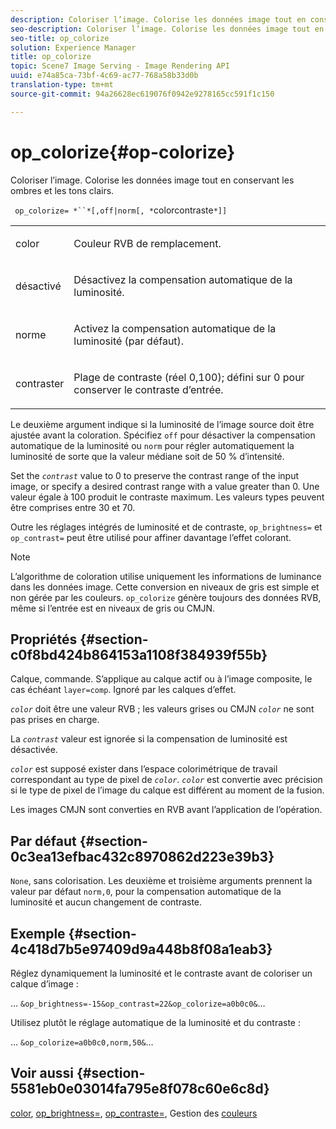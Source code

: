 ```yaml
---
description: Coloriser l’image. Colorise les données image tout en conservant les ombres et les tons clairs.
seo-description: Coloriser l’image. Colorise les données image tout en conservant les ombres et les tons clairs.
seo-title: op_colorize
solution: Experience Manager
title: op_colorize
topic: Scene7 Image Serving - Image Rendering API
uuid: e74a85ca-73bf-4c69-ac77-768a58b33d0b
translation-type: tm+mt
source-git-commit: 94a26628ec619076f0942e9278165cc591f1c150

---
```



# op_colorize{#op-colorize}

Coloriser l’image. Colorise les données image tout en conservant les ombres et les tons clairs.

` op_colorize= *``*[,off|norm[, *`colorcontraste`*]]`

<table id="simpletable_768D6CDF3F734E7F89DC7AB2EAAC0C77"> 
 <tr class="strow"> 
  <td class="stentry"> <p> <span class="varname"> color </span> </p> </td> 
  <td class="stentry"> <p>Couleur RVB de remplacement. </p> </td> 
 </tr> 
 <tr class="strow"> 
  <td class="stentry"> <p> <span class="codeph"> désactivé </span> </p> </td> 
  <td class="stentry"> <p>Désactivez la compensation automatique de la luminosité. </p> </td> 
 </tr> 
 <tr class="strow"> 
  <td class="stentry"> <p> <span class="codeph"> norme </span> </p> </td> 
  <td class="stentry"> <p>Activez la compensation automatique de la luminosité (par défaut). </p> </td> 
 </tr> 
 <tr class="strow"> 
  <td class="stentry"> <p> <span class="varname"> contraster </span> </p> </td> 
  <td class="stentry"> <p>Plage de contraste (réel 0,100); défini sur 0 pour conserver le contraste d’entrée. </p> </td> 
 </tr> 
</table>

Le deuxième argument indique si la luminosité de l’image source doit être ajustée avant la coloration. Spécifiez `off` pour désactiver la compensation automatique de la luminosité ou `norm` pour régler automatiquement la luminosité de sorte que la valeur médiane soit de 50 % d’intensité.

Set the *`contrast`* value to 0 to preserve the contrast range of the input image, or specify a desired contrast range with a value greater than 0. Une valeur égale à 100 produit le contraste maximum. Les valeurs types peuvent être comprises entre 30 et 70.

Outre les réglages intégrés de luminosité et de contraste, `op_brightness=` et `op_contrast=` peut être utilisé pour affiner davantage l’effet colorant.

>[!NOTE]
>
>L’algorithme de coloration utilise uniquement les informations de luminance dans les données image. Cette conversion en niveaux de gris est simple et non gérée par les couleurs. `op_colorize` génère toujours des données RVB, même si l’entrée est en niveaux de gris ou CMJN.

## Propriétés {#section-c0f8bd424b864153a1108f384939f55b}

Calque, commande. S’applique au calque actif ou à l’image composite, le cas échéant `layer=comp`. Ignoré par les calques d’effet.

*`color`* doit être une valeur RVB ; les valeurs grises ou CMJN *`color`* ne sont pas prises en charge.

La *`contrast`* valeur est ignorée si la compensation de luminosité est désactivée.

*`color`* est supposé exister dans l’espace colorimétrique de travail correspondant au type de pixel de *`color`*. *`color`* est convertie avec précision si le type de pixel de l’image du calque est différent au moment de la fusion.

Les images CMJN sont converties en RVB avant l’application de l’opération.

## Par défaut {#section-0c3ea13efbac432c8970862d223e39b3}

`None`, sans colorisation. Les deuxième et troisième arguments prennent la valeur par défaut `norm,0`, pour la compensation automatique de la luminosité et aucun changement de contraste.

## Exemple {#section-4c418d7b5e97409d9a448b8f08a1eab3}

Réglez dynamiquement la luminosité et le contraste avant de coloriser un calque d’image :

… `&op_brightness=-15&op_contrast=22&op_colorize=a0b0c0&`…

Utilisez plutôt le réglage automatique de la luminosité et du contraste :

… `&op_colorize=a0b0c0,norm,50&`…

## Voir aussi {#section-5581eb0e03014fa795e8f078c60e6c8d}

[color](/help/aem-is-ir-api/is-api/http-ref/image-serving-api-ref/c-http-protocol-reference/c-data-types/r-is-http-color.md), [op_brightness=](../../../../../is-api/http-ref/image-serving-api-ref/c-http-protocol-reference/c-command-reference/r-op-brightness.md#reference-edf79dc41ae5411c80bec3ee3731c58a), [op_contraste=](../../../../../is-api/http-ref/image-serving-api-ref/c-http-protocol-reference/c-command-reference/r-op-contrast.md#reference-b26dfa9869fd43bebea0fbb8e9fe743d), Gestion des [couleurs](../../../../../is-api/http-ref/image-serving-api-ref/c-http-protocol-reference/c-syntax-and-features/r-color-management.md#reference-c7e4a72d589145189f7e4bcb6b4544d7)
